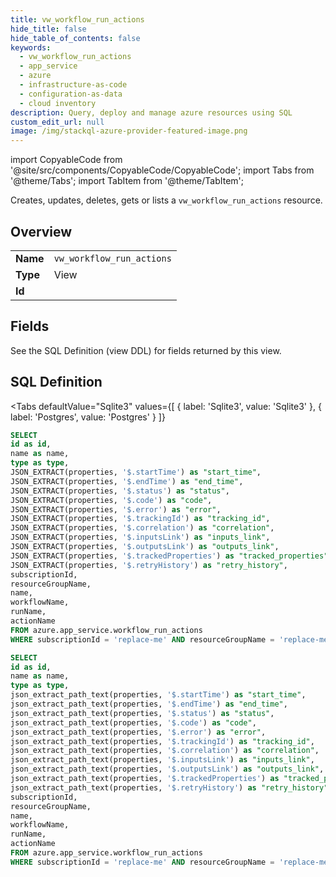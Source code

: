 ```yaml
--- 
title: vw_workflow_run_actions
hide_title: false
hide_table_of_contents: false
keywords:
  - vw_workflow_run_actions
  - app_service
  - azure
  - infrastructure-as-code
  - configuration-as-data
  - cloud inventory
description: Query, deploy and manage azure resources using SQL
custom_edit_url: null
image: /img/stackql-azure-provider-featured-image.png
---
```


import CopyableCode from '@site/src/components/CopyableCode/CopyableCode';
import Tabs from '@theme/Tabs';
import TabItem from '@theme/TabItem';

Creates, updates, deletes, gets or lists a <code>vw_workflow_run_actions</code> resource.

## Overview
<table><tbody>
<tr><td><b>Name</b></td><td><code>vw_workflow_run_actions</code></td></tr>
<tr><td><b>Type</b></td><td>View</td></tr>
<tr><td><b>Id</b></td><td><CopyableCode code="azure.app_service.vw_workflow_run_actions" /></td></tr>
</tbody></table>

## Fields

See the SQL Definition (view DDL) for fields returned by this view.

## SQL Definition

<Tabs
defaultValue="Sqlite3"
values={[
{ label: 'Sqlite3', value: 'Sqlite3' },
{ label: 'Postgres', value: 'Postgres' }
]}
>
<TabItem value="Sqlite3">

```sql
SELECT
id as id,
name as name,
type as type,
JSON_EXTRACT(properties, '$.startTime') as "start_time",
JSON_EXTRACT(properties, '$.endTime') as "end_time",
JSON_EXTRACT(properties, '$.status') as "status",
JSON_EXTRACT(properties, '$.code') as "code",
JSON_EXTRACT(properties, '$.error') as "error",
JSON_EXTRACT(properties, '$.trackingId') as "tracking_id",
JSON_EXTRACT(properties, '$.correlation') as "correlation",
JSON_EXTRACT(properties, '$.inputsLink') as "inputs_link",
JSON_EXTRACT(properties, '$.outputsLink') as "outputs_link",
JSON_EXTRACT(properties, '$.trackedProperties') as "tracked_properties",
JSON_EXTRACT(properties, '$.retryHistory') as "retry_history",
subscriptionId,
resourceGroupName,
name,
workflowName,
runName,
actionName
FROM azure.app_service.workflow_run_actions
WHERE subscriptionId = 'replace-me' AND resourceGroupName = 'replace-me' AND name = 'replace-me' AND workflowName = 'replace-me' AND runName = 'replace-me';
```

</TabItem>
<TabItem value="Postgres">

```sql
SELECT
id as id,
name as name,
type as type,
json_extract_path_text(properties, '$.startTime') as "start_time",
json_extract_path_text(properties, '$.endTime') as "end_time",
json_extract_path_text(properties, '$.status') as "status",
json_extract_path_text(properties, '$.code') as "code",
json_extract_path_text(properties, '$.error') as "error",
json_extract_path_text(properties, '$.trackingId') as "tracking_id",
json_extract_path_text(properties, '$.correlation') as "correlation",
json_extract_path_text(properties, '$.inputsLink') as "inputs_link",
json_extract_path_text(properties, '$.outputsLink') as "outputs_link",
json_extract_path_text(properties, '$.trackedProperties') as "tracked_properties",
json_extract_path_text(properties, '$.retryHistory') as "retry_history",
subscriptionId,
resourceGroupName,
name,
workflowName,
runName,
actionName
FROM azure.app_service.workflow_run_actions
WHERE subscriptionId = 'replace-me' AND resourceGroupName = 'replace-me' AND name = 'replace-me' AND workflowName = 'replace-me' AND runName = 'replace-me';
```

</TabItem>
</Tabs>
